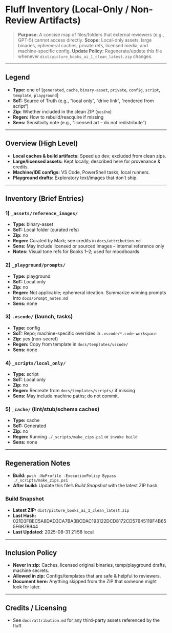 # Fluff Inventory (Local-Only / Non-Review Artifacts)

> **Purpose:** A concise map of files/folders that external reviewers (e.g., GPT-5) cannot access directly.
> **Scope:** Local-only assets, large binaries, ephemeral caches, private refs, licensed media, and machine-specific config.
> **Update Policy:** Regenerate/update this file whenever `dist/picture_books_ai_1_clean_latest.zip` changes.

---

## Legend

- **Type:** one of [`generated`, `cache`, `binary-asset`, `private`, `config`, `script`, `template`, `playground`]
- **SoT:** Source of Truth (e.g., “local only”, “drive link”, “rendered from script”)
- **Zip:** Whether included in the clean ZIP (`yes`/`no`)
- **Regen:** How to rebuild/reacquire if missing
- **Sens:** Sensitivity note (e.g., “licensed art – do not redistribute”)

---

## Overview (High Level)

- **Local caches & build artifacts:** Speed up dev; excluded from clean zips.
- **Large/licensed assets:** Kept locally; described here for provenance & credits.
- **Machine/IDE configs:** VS Code, PowerShell tasks, local runners.
- **Playground drafts:** Exploratory text/images that don’t ship.

---

## Inventory (Brief Entries)

### 1) `_assets/reference_images/`

- **Type:** binary-asset
- **SoT:** Local folder (curated refs)
- **Zip:** no
- **Regen:** Curated by Mark; see credits in `docs/attribution.md`
- **Sens:** May include licensed or sourced images – internal reference only
- **Notes:** Visual tone refs for Books 1–2; used for moodboards.

### 2) `_playground/prompts/`

- **Type:** playground
- **SoT:** Local only
- **Zip:** no
- **Regen:** Not applicable; ephemeral ideation. Summarize winning prompts into `docs/prompt_notes.md`
- **Sens:** none

### 3) `.vscode/` (launch, tasks)

- **Type:** config
- **SoT:** Repo; machine-specific overrides in `.vscode/*.code-workspace`
- **Zip:** yes (non-secret)
- **Regen:** Copy from template in `docs/templates/vscode/`
- **Sens:** none

### 4) `_scripts/local_only/`

- **Type:** script
- **SoT:** Local only
- **Zip:** no
- **Regen:** Recreate from `docs/templates/scripts/` if missing
- **Sens:** May include machine paths; do not commit.

### 5) `_cache/` (lint/stub/schema caches)

- **Type:** cache
- **SoT:** Generated
- **Zip:** no
- **Regen:** Running `./_scripts/make_zips.ps1` or `invoke build`
- **Sens:** none

---

## Regeneration Notes

- **Build:** `pwsh -NoProfile -ExecutionPolicy Bypass ./_scripts/make_zips.ps1`
- **After build:** Update this file’s *Build Snapshot* with the latest ZIP hash.

### Build Snapshot

- **Latest ZIP:** `dist/picture_books_ai_1_clean_latest.zip`
- **Last Hash:** 021D3FBEC5A8DAD3CA7BA3BCDAC193122DCD8172CD57645119F4B655F6B7B944
- **Last Updated:** 2025-08-31 21:58 local

---

## Inclusion Policy

- **Never in zip:** Caches, licensed original binaries, temp/playground drafts, machine secrets.
- **Allowed in zip:** Configs/templates that are safe & helpful to reviewers.
- **Document here:** Anything skipped from the ZIP that someone might look for later.

---

## Credits / Licensing

- See `docs/attribution.md` for any third-party assets referenced by the fluff.
